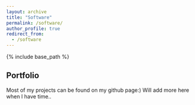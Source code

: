 ```yaml
---
layout: archive
title: "Software"
permalink: /software/
author_profile: true
redirect_from:
  - /software
---
```


{% include base_path %}

## Portfolio
Most of my projects can be found on my github page:) 
Will add more here when I have time..

